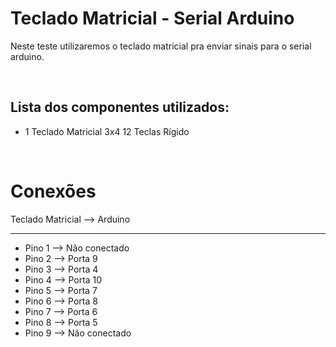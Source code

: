 <h1>Teclado Matricial - Serial Arduino</h1>

Neste teste utilizaremos o teclado matricial pra enviar sinais para o serial arduino.

<div></br>
<h2>Lista dos componentes utilizados:</h2>

- 1 Teclado Matricial 3x4 12 Teclas Rígido
</div>

<div></br>
<h1>Conexões</h1>

<stong>Teclado Matricial --> Arduino</stong>

___

- Pino 1 --> Não conectado
- Pino 2 --> Porta 9
- Pino 3 --> Porta 4
- Pino 4 --> Porta 10
- Pino 5 --> Porta 7
- Pino 6 --> Porta 8
- Pino 7 --> Porta 6
- Pino 8 --> Porta 5
- Pino 9 --> Não conectado
</div>

